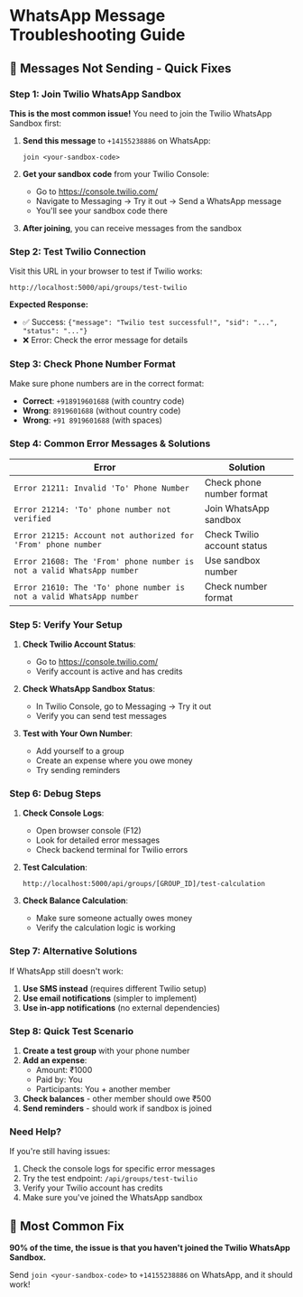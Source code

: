# WhatsApp Message Troubleshooting Guide

## 🚨 **Messages Not Sending - Quick Fixes**

### **Step 1: Join Twilio WhatsApp Sandbox**

**This is the most common issue!** You need to join the Twilio WhatsApp Sandbox first:

1. **Send this message** to `+14155238886` on WhatsApp:
   ```
   join <your-sandbox-code>
   ```

2. **Get your sandbox code** from your Twilio Console:
   - Go to https://console.twilio.com/
   - Navigate to Messaging → Try it out → Send a WhatsApp message
   - You'll see your sandbox code there

3. **After joining**, you can receive messages from the sandbox

### **Step 2: Test Twilio Connection**

Visit this URL in your browser to test if Twilio works:
```
http://localhost:5000/api/groups/test-twilio
```

**Expected Response:**
- ✅ Success: `{"message": "Twilio test successful!", "sid": "...", "status": "..."}`
- ❌ Error: Check the error message for details

### **Step 3: Check Phone Number Format**

Make sure phone numbers are in the correct format:
- **Correct**: `+918919601688` (with country code)
- **Wrong**: `8919601688` (without country code)
- **Wrong**: `+91 8919601688` (with spaces)

### **Step 4: Common Error Messages & Solutions**

| Error | Solution |
|-------|----------|
| `Error 21211: Invalid 'To' Phone Number` | Check phone number format |
| `Error 21214: 'To' phone number not verified` | Join WhatsApp sandbox |
| `Error 21215: Account not authorized for 'From' phone number` | Check Twilio account status |
| `Error 21608: The 'From' phone number is not a valid WhatsApp number` | Use sandbox number |
| `Error 21610: The 'To' phone number is not a valid WhatsApp number` | Check number format |

### **Step 5: Verify Your Setup**

1. **Check Twilio Account Status**:
   - Go to https://console.twilio.com/
   - Verify account is active and has credits

2. **Check WhatsApp Sandbox Status**:
   - In Twilio Console, go to Messaging → Try it out
   - Verify you can send test messages

3. **Test with Your Own Number**:
   - Add yourself to a group
   - Create an expense where you owe money
   - Try sending reminders

### **Step 6: Debug Steps**

1. **Check Console Logs**:
   - Open browser console (F12)
   - Look for detailed error messages
   - Check backend terminal for Twilio errors

2. **Test Calculation**:
   ```
   http://localhost:5000/api/groups/[GROUP_ID]/test-calculation
   ```

3. **Check Balance Calculation**:
   - Make sure someone actually owes money
   - Verify the calculation logic is working

### **Step 7: Alternative Solutions**

If WhatsApp still doesn't work:

1. **Use SMS instead** (requires different Twilio setup)
2. **Use email notifications** (simpler to implement)
3. **Use in-app notifications** (no external dependencies)

### **Step 8: Quick Test Scenario**

1. **Create a test group** with your phone number
2. **Add an expense**:
   - Amount: ₹1000
   - Paid by: You
   - Participants: You + another member
3. **Check balances** - other member should owe ₹500
4. **Send reminders** - should work if sandbox is joined

### **Need Help?**

If you're still having issues:
1. Check the console logs for specific error messages
2. Try the test endpoint: `/api/groups/test-twilio`
3. Verify your Twilio account has credits
4. Make sure you've joined the WhatsApp sandbox

## 🎯 **Most Common Fix**

**90% of the time, the issue is that you haven't joined the Twilio WhatsApp Sandbox.**

Send `join <your-sandbox-code>` to `+14155238886` on WhatsApp, and it should work! 